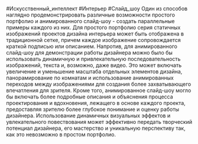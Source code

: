 #Искусственный_интеллект #Интерьер #Слайд_шоу 
Один из способов наглядно продемонстрировать различные возможности простого портфолио и анимированного слайд-шоу - создать параллельные примеры каждого из них. Для простого портфолио серия статичных изображений проектов дизайна интерьера может быть отображена в традиционной сетке, причем каждое изображение сопровождается краткой подписью или описанием. Напротив, для анимированного слайд-шоу для демонстрации работы дизайнера можно было бы использовать динамичную и привлекательную последовательность изображений, текста и, возможно, даже видео. Это может включать увеличение и уменьшение масштаба отдельных элементов дизайна, панорамирование по комнатам и использование анимированных переходов между изображениями для создания более захватывающего впечатления для зрителя. Кроме того, анимированное слайд-шоу могло бы включать более подробные описания и объяснения процесса проектирования и вдохновения, лежащего в основе каждого проекта, предоставляя зрителю более глубокое понимание и оценку работы дизайнера. Использование динамичных визуальных эффектов и увлекательного повествования может эффективно передать творческий потенциал дизайнера, его мастерство и уникальную перспективу так, как это невозможно в простом портфолио.